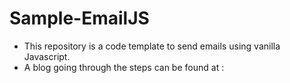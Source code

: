 # Sample-EmailJS

- This repository is a code template to send emails using vanilla Javascript.
- A blog going through the steps can be found at : 
